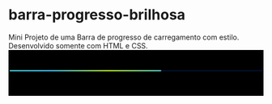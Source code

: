 # barra-progresso-brilhosa
Mini Projeto de uma Barra de progresso de carregamento com estilo. Desenvolvido somente com HTML e CSS.
<br><img src="Captura de tela 2023-09-22 162807.png">
